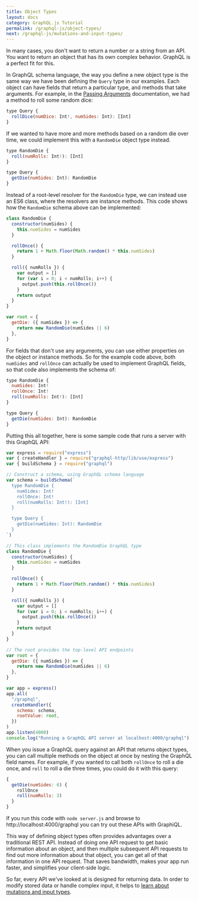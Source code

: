```yaml
---
title: Object Types
layout: docs
category: GraphQL.js Tutorial
permalink: /graphql-js/object-types/
next: /graphql-js/mutations-and-input-types/
---
```


In many cases, you don't want to return a number or a string from an API. You want to return an object that has its own complex behavior. GraphQL is a perfect fit for this.

In GraphQL schema language, the way you define a new object type is the same way we have been defining the `Query` type in our examples. Each object can have fields that return a particular type, and methods that take arguments. For example, in the [Passing Arguments](/graphql-js/passing-arguments/) documentation, we had a method to roll some random dice:

```javascript
type Query {
  rollDice(numDice: Int!, numSides: Int): [Int]
}
```

If we wanted to have more and more methods based on a random die over time, we could implement this with a `RandomDie` object type instead.

```javascript
type RandomDie {
  roll(numRolls: Int!): [Int]
}

type Query {
  getDie(numSides: Int): RandomDie
}
```

Instead of a root-level resolver for the `RandomDie` type, we can instead use an ES6 class, where the resolvers are instance methods. This code shows how the `RandomDie` schema above can be implemented:

```javascript
class RandomDie {
  constructor(numSides) {
    this.numSides = numSides
  }

  rollOnce() {
    return 1 + Math.floor(Math.random() * this.numSides)
  }

  roll({ numRolls }) {
    var output = []
    for (var i = 0; i < numRolls; i++) {
      output.push(this.rollOnce())
    }
    return output
  }
}

var root = {
  getDie: ({ numSides }) => {
    return new RandomDie(numSides || 6)
  },
}
```

For fields that don't use any arguments, you can use either properties on the object or instance methods. So for the example code above, both `numSides` and `rollOnce` can actually be used to implement GraphQL fields, so that code also implements the schema of:

```javascript
type RandomDie {
  numSides: Int!
  rollOnce: Int!
  roll(numRolls: Int!): [Int]
}

type Query {
  getDie(numSides: Int): RandomDie
}
```

Putting this all together, here is some sample code that runs a server with this GraphQL API:

```javascript
var express = require("express")
var { createHandler } = require("graphql-http/lib/use/express")
var { buildSchema } = require("graphql")

// Construct a schema, using GraphQL schema language
var schema = buildSchema(`
  type RandomDie {
    numSides: Int!
    rollOnce: Int!
    roll(numRolls: Int!): [Int]
  }

  type Query {
    getDie(numSides: Int): RandomDie
  }
`)

// This class implements the RandomDie GraphQL type
class RandomDie {
  constructor(numSides) {
    this.numSides = numSides
  }

  rollOnce() {
    return 1 + Math.floor(Math.random() * this.numSides)
  }

  roll({ numRolls }) {
    var output = []
    for (var i = 0; i < numRolls; i++) {
      output.push(this.rollOnce())
    }
    return output
  }
}

// The root provides the top-level API endpoints
var root = {
  getDie: ({ numSides }) => {
    return new RandomDie(numSides || 6)
  },
}

var app = express()
app.all(
  "/graphql",
  createHandler({
    schema: schema,
    rootValue: root,
  })
)
app.listen(4000)
console.log("Running a GraphQL API server at localhost:4000/graphql")
```

When you issue a GraphQL query against an API that returns object types, you can call multiple methods on the object at once by nesting the GraphQL field names. For example, if you wanted to call both `rollOnce` to roll a die once, and `roll` to roll a die three times, you could do it with this query:

```javascript
{
  getDie(numSides: 6) {
    rollOnce
    roll(numRolls: 3)
  }
}
```

If you run this code with `node server.js` and browse to http://localhost:4000/graphql you can try out these APIs with GraphiQL.

This way of defining object types often provides advantages over a traditional REST API. Instead of doing one API request to get basic information about an object, and then multiple subsequent API requests to find out more information about that object, you can get all of that information in one API request. That saves bandwidth, makes your app run faster, and simplifies your client-side logic.

So far, every API we've looked at is designed for returning data. In order to modify stored data or handle complex input, it helps to [learn about mutations and input types](/graphql-js/mutations-and-input-types/).

